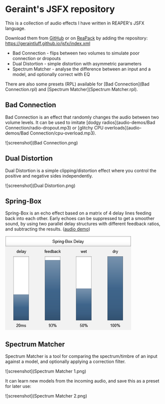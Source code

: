 # Geraint's JSFX repository

This is a collection of audio effects I have written in REAPER's JSFX language.

Download them from [GitHub](https://github.com/geraintluff/jsfx) or on [ReaPack](https://reapack.com/) by adding the repository: https://geraintluff.github.io/jsfx/index.xml

* Bad Connection - flips between two volumes to simulate poor connection or dropouts
* Dual Distortion - simple distortion with asymmetric parameters
* Spectrum Matcher - analyse the difference between an input and a model, and optionally correct with EQ

There are also some presets (RPL) available for [Bad Connection](Bad Connection.rpl) and [Spectrum Matcher](Spectrum Matcher.rpl).

## Bad Connection

Bad Connection is an effect that randomly changes the audio between two volume levels.  It can be used to imitate [dodgy radios](audio-demos/Bad Connection/radio-dropout.mp3) or [glitchy CPU overloads](audio-demos/Bad Connection/cpu-overload.mp3).

![screenshot](Bad Connection.png)

## Dual Distortion

Dual Distortion is a simple clipping/distortion effect where you control the positive and negative sides independently.

![screenshot](Dual Distortion.png)

## Spring-Box

Spring-Box is an echo effect based on a matrix of 4 delay lines feeding back into each other.  Early echoes can be suppressed to get a smoother sound, by using two parallel delay structures with different feedback ratios, and subtracting the results.  ([audio demo](audio-demos/spring-box.mp3))

![screenshot](Spring-Box.png)

## Spectrum Matcher

Spectrum Matcher is a tool for comparing the spectrum/timbre of an input against a model, and optionally applying a correction filter.

![screenshot](Spectrum Matcher 1.png)

It can learn new models from the incoming audio, and save this as a preset for later use:

![screenshot](Spectrum Matcher 2.png)
